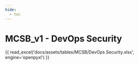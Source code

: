 ```yaml
---
hide:  
  - toc
---
```

# MCSB_v1 - DevOps Security

{{ read_excel('docs/assets/tables/MCSB/DevOps Security.xlsx', engine='openpyxl') }}
